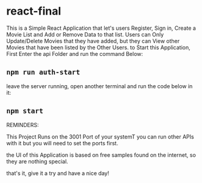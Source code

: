 # react-final
This is a Simple React Application that let's users Register, Sign in, Create a Movie List and Add or Remove Data to that list.
Users can Only Update/Delete Movies that they have added, but they can View other Movies that have been listed by the Other Users.
to Start this Application, First Enter the api Folder and run the command Below:

## `npm run auth-start`

leave the server running, open another terminal and run the code below in it:

## `npm start`

REMINDERS:

This Project Runs on the 3001 Port of your systemT you can run other APIs with it but you will need to set the ports first.

the UI of this Application is based on free samples found on the internet, so they are nothing special.

that's it, give it a try and have a nice day!
